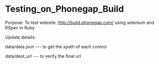 Testing_on_Phonegap_Build
===============

Purpose:
To test website: http://build.phonegap.com/ using selenium and RSpec in Ruby

Update details:

data/data.json    --- to get the xpath of each control
  
data/dest_url     --- to verify the final url
